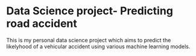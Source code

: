 # Data Science project- Predicting road accident
This is my personal data science project which aims to predict the likelyhood of a vehicular accident using various machine learning models.
